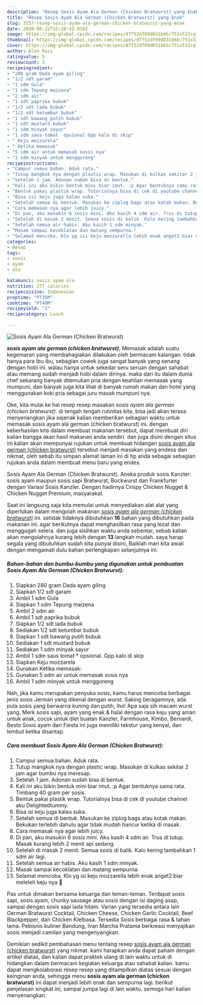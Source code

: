 ```yaml
---
description: "Resep Sosis Ayam Ala German (Chicken Bratwurst) yang Enak"
title: "Resep Sosis Ayam Ala German (Chicken Bratwurst) yang Enak"
slug: 3157-resep-sosis-ayam-ala-german-chicken-bratwurst-yang-enak
date: 2020-08-22T15:20:42.016Z
image: https://img-global.cpcdn.com/recipes/d7f52df09d031b6b/751x532cq70/sosis-ayam-ala-german-chicken-bratwurst-foto-resep-utama.jpg
thumbnail: https://img-global.cpcdn.com/recipes/d7f52df09d031b6b/751x532cq70/sosis-ayam-ala-german-chicken-bratwurst-foto-resep-utama.jpg
cover: https://img-global.cpcdn.com/recipes/d7f52df09d031b6b/751x532cq70/sosis-ayam-ala-german-chicken-bratwurst-foto-resep-utama.jpg
author: Alan Ruiz
ratingvalue: 5
reviewcount: 3
recipeingredient:
- "280 gram Dada ayam giling"
- "1/2 sdt garam"
- "1 sdm Gula"
- "1 sdm Tepung maizena"
- "2 sdm air"
- "1 sdt paprika bubuk"
- "1/2 sdt lada bubuk"
- "1/2 sdt ketumbar bubuk"
- "1 sdt bawang putih bubuk"
- "1 sdt mustard bubuk"
- "1 sdm minyak sayur"
- "1 sdm saus tomat  opsional Gpp kalo di skip"
- " Keju mozzarela"
- " Ketika memasak"
- "5 sdm air untuk memasak sosis nya"
- "1 sdm minyak untuk menggoreng"
recipeinstructions:
- "Campur semua bahan. Aduk rata."
- "Tutup mangkok nya dengan plastic wrap. Masukan di kulkas sekitar 2 jam agar bumbu nya meresap."
- "Setelah 1 jam. Adonan sudah bisa di bentuk."
- "Kali ini aku bikin bentuk mini biar imut. :p Agar bentuknya sama rata. Timbang 40 gram per sosis."
- "Bentuk pakai plastik wrap. Tutorialnya bisa di cek di youtube channel aku Delightedtummy."
- "Bisa isi keju juga kalau suka."
- "Setelah semua di bentuk. Masukan ke ziplog bags atau kotak makan. Bekukan terlebih dahulu agar tidak mudah hancur ketika di masak."
- "Cara memasak nya agar lebih juicy."
- "Di pan, aku masukin 6 sosis mini. Aku kasih 4 sdm air. Trus di tutup. Masak kurang lebih 2 menit api sedang."
- "Setelah di masak 2 menit. Semua sosis di balik. Kalo kering tambahkan 1 sdm air lagi."
- "Setelah semua air habis. Aku kasih 1 sdm minyak."
- "Masak sampai kecoklatan dan matang sempurna."
- "Selamat mencoba. Klo yg isi keju mozzarella lebih enak anget2 biar meleleh keju nya 🤤"
categories:
- Resep
tags:
- sosis
- ayam
- ala

katakunci: sosis ayam ala 
nutrition: 277 calories
recipecuisine: Indonesian
preptime: "PT35M"
cooktime: "PT40M"
recipeyield: "2"
recipecategory: Lunch

---
```



![Sosis Ayam Ala German (Chicken Bratwurst)](https://img-global.cpcdn.com/recipes/d7f52df09d031b6b/751x532cq70/sosis-ayam-ala-german-chicken-bratwurst-foto-resep-utama.jpg)

<b><i>sosis ayam ala german (chicken bratwurst)</i></b>, Memasak adalah suatu kegemaran yang membahagiakan dilakukan oleh bermacam kalangan. tidak hanya para ibu ibu, sebagian cowok juga sangat banyak yang senang dengan hobi ini. walau hanya untuk sekedar seru seruan dengan sahabat atau memang sudah menjadi hobi dalam dirinya. maka dari itu dalam dunia chef sekarang banyak ditemukan pria dengan keahlian memasak yang mumpuni, dan banyak juga kita lihat di banyak rumah makan dan hotel yang menggunakan koki pria sebagai juru masak mumpuni nya.

Oke, kita mulai ke hal resep resep masakan <i>sosis ayam ala german (chicken bratwurst)</i>. di tengah tengah rutinitas kita, bisa jadi akan terasa menyenangkan jika sejenak kalian memberikan sebagian waktu untuk memasak sosis ayam ala german (chicken bratwurst) ini. dengan keberhasilan kita dalam membuat makanan tersebut, dapat membuat diri kalian bangga akan hasil makanan anda sendiri. dan juga disini dengan situs ini kalian akan mempunyai rujukan untuk membuat hidangan <u>sosis ayam ala german (chicken bratwurst)</u> tersebut menjadi masakan yang endess dan nikmat, oleh sebab itu simpan alamat laman ini di hp anda sebagai sebagian rujukan anda dalam membuat menu baru yang endes.

Sosis Ayam Ala German (Chicken Bratwurst). Aneka produk sosis Kanzler: sosis ayam maupun sosis sapi Bratwurst, Bockwurst dan Frankfurter dengan Variasi Sosis Kanzler. Dengan hadirnya Crispy Chicken Nugget &amp; Chicken Nugget Premium, masyarakat.


Saat ini langsung saja kita memulai untuk menyediakan alat alat yang diperlukan dalam mengolah makanan <u><i>sosis ayam ala german (chicken bratwurst)</i></u> ini. setidak tidaknya dibutuhkan <b>16</b> bahan yang dibutuhkan pada makanan ini. agar berikutnya dapat menghasilkan rasa yang lezat dan menggugah selera. dan juga sisihkan waktu anda sebentar, sebab kalian akan mengolahnya kurang lebih dengan <b>13</b> langkah mudah. saya harap segala yang dibutuhkan sudah kita punyai disini, Baiklah mari kita awali dengan mengamati dulu bahan perlengkapan selanjutnya ini.

<!--inarticleads1-->

##### Bahan-bahan dan bumbu-bumbu yang digunakan untuk pembuatan Sosis Ayam Ala German (Chicken Bratwurst):

1. Siapkan 280 gram Dada ayam giling
1. Siapkan 1/2 sdt garam
1. Ambil 1 sdm Gula
1. Siapkan 1 sdm Tepung maizena
1. Ambil 2 sdm air
1. Ambil 1 sdt paprika bubuk
1. Siapkan 1/2 sdt lada bubuk
1. Sediakan 1/2 sdt ketumbar bubuk
1. Siapkan 1 sdt bawang putih bubuk
1. Sediakan 1 sdt mustard bubuk
1. Sediakan 1 sdm minyak sayur
1. Ambil 1 sdm saus tomat * opsional. Gpp kalo di skip
1. Siapkan  Keju mozzarela
1. Gunakan  Ketika memasak:
1. Gunakan 5 sdm air untuk memasak sosis nya
1. Ambil 1 sdm minyak untuk menggoreng


Nah, jika kamu merupakan penyuka sosis, kamu harus mencoba berbagai jenis sosis Jerman yang dikenal dengan wurst. Saking beragamnya, ada pula sosis yang berwarna kuning dan putih, lho! Apa saja sih macam wurst yang. Merk sosis sapi, ayam yang enak &amp; halal dengan rasa keju yang aman untuk anak, cocok untuk diet buatan Kanzler, Farmhouse, Kimbo, Bernardi, Besto Sosis ayam dari Fiesta ini juga memiliki tekstur yang kenyal, dan lembut ketika disantap. 

<!--inarticleads2-->

##### Cara membuat Sosis Ayam Ala German (Chicken Bratwurst):

1. Campur semua bahan. Aduk rata.
1. Tutup mangkok nya dengan plastic wrap. Masukan di kulkas sekitar 2 jam agar bumbu nya meresap.
1. Setelah 1 jam. Adonan sudah bisa di bentuk.
1. Kali ini aku bikin bentuk mini biar imut. :p Agar bentuknya sama rata. Timbang 40 gram per sosis.
1. Bentuk pakai plastik wrap. Tutorialnya bisa di cek di youtube channel aku Delightedtummy.
1. Bisa isi keju juga kalau suka.
1. Setelah semua di bentuk. Masukan ke ziplog bags atau kotak makan. Bekukan terlebih dahulu agar tidak mudah hancur ketika di masak.
1. Cara memasak nya agar lebih juicy.
1. Di pan, aku masukin 6 sosis mini. Aku kasih 4 sdm air. Trus di tutup. Masak kurang lebih 2 menit api sedang.
1. Setelah di masak 2 menit. Semua sosis di balik. Kalo kering tambahkan 1 sdm air lagi.
1. Setelah semua air habis. Aku kasih 1 sdm minyak.
1. Masak sampai kecoklatan dan matang sempurna.
1. Selamat mencoba. Klo yg isi keju mozzarella lebih enak anget2 biar meleleh keju nya 🤤


Pas untuk dimakan bersama keluarga dan teman-teman. Terdapat sosis sapi, sosis ayam, chunky sausage atau sosis dengan isi daging asap, sampai dengan sosis sapi lada hitam. Varian yang tersedia antara lain German Bratwurst Cocktail, Chicken Cheese, Chicken Garlic Cocktail, Beef Blackpepper, dan Chicken Kielbasa. Tersedia Sosis berbagai rasa &amp; tahan lama. Pebisnis kuliner Bandung, Ivan Marcha Pratama berkreasi menyajikan sosis menjadi camilan yang mengenyangkan. 

Demikian sedikit pembahasan menu tentang resep <u>sosis ayam ala german (chicken bratwurst)</u> yang nikmat. kami harapkan anda dapat paham dengan artikel diatas, dan kalian dapat praktek ulang di lain waktu untuk di hidangkan dalam bermacam kegiatan keluarga atau sahabat kalian. kamu dapat mengkolaborasi resep resep yang ditampilkan diatas sesuai dengan keinginan anda, sehingga menu <b>sosis ayam ala german (chicken bratwurst)</b> ini dapat menjadi lebih enak dan sempurna lagi. berikut penjelasan singkat ini, sampai jumpa lagi di lain waktu. semoga hari kalian menyenangkan.
